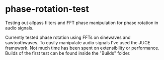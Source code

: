 # phase-rotation-test
Testing out allpass filters and FFT phase manipulation for phase rotation in audio signals.

Currently tested phase rotation using FFTs on sinewaves and sawtoothwaves. To easily manipulate audio signals I've used the JUCE framework. Not much time has been spent on extensibility or performance. Builds of the first test can be found inside the "Builds" folder.